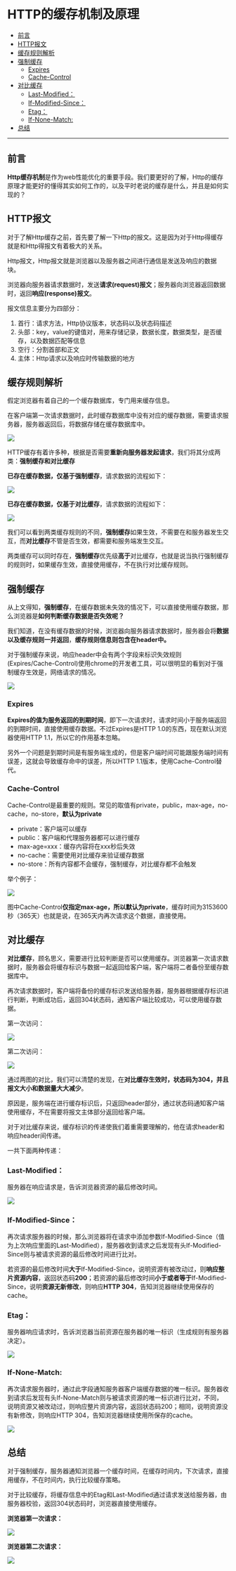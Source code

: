 # HTTP的缓存机制及原理

- [前言](#前言)
- [HTTP报文](#http报文)
- [缓存规则解析](#缓存规则解析)
- [强制缓存](#强制缓存)
    - [Expires](#expires)
    - [Cache-Control](#cache-control)
- [对比缓存](#对比缓存)
    - [Last-Modified：](#last-modified)
    - [If-Modified-Since：](#if-modified-since)
    - [Etag：](#etag)
    - [If-None-Match:](#if-none-match)
- [总结](#总结)

--------------

## 前言

**Http缓存机制**是作为web性能优化的重要手段。我们要更好的了解，Http的缓存原理才能更好的懂得其实如何工作的，以及平时老说的缓存是什么，并且是如何实现的？

## HTTP报文

对于了解Http缓存之前，首先要了解一下Http的报文。这是因为对于Http得缓存就是和Http得报文有着极大的关系。

Http报文，Http报文就是浏览器以及服务器之间进行通信是发送及响应的数据块。

浏览器向服务器请求数据时，发送**请求(request)报文**；服务器向浏览器返回数据时，返回**响应(response)报文**。

报文信息主要分为四部分：

1. 首行：请求方法，Http协议版本，状态码以及状态码描述
2. 头部：key，value的键值对，用来存储记录，数据长度，数据类型，是否缓存，以及数据匹配等信息
3. 空行：分割首部和正文
4. 主体：Http请求以及响应时传输数据的地方

## 缓存规则解析

假定浏览器有着自己的一个缓存数据库，专门用来缓存信息。

在客户端第一次请求数据时，此时缓存数据库中没有对应的缓存数据，需要请求服务器，服务器返回后，将数据存储在缓存数据库中。

![](https://ykitty.oss-cn-beijing.aliyuncs.com/photo/http%E7%AC%AC%E4%B8%80%E6%AC%A1%E8%AF%B7%E6%B1%82%E6%95%B0%E6%8D%AE.jpg)

HTTP缓存有着许多种，根据是否需要**重新向服务器发起请求**，我们将其分成两类：**强制缓存和对比缓存**

**已存在缓存数据，仅基于强制缓存**，请求数据的流程如下：

![](https://ykitty.oss-cn-beijing.aliyuncs.com/photo/%E5%BC%BA%E5%88%B6%E7%BC%93%E5%AD%98.jpg)

**已存在缓存数据，仅基于对比缓存**，请求数据的流程如下：

![](https://ykitty.oss-cn-beijing.aliyuncs.com/photo/%E5%AF%B9%E6%AF%94%E7%BC%93%E5%AD%98.jpg)

我们可以看到两类缓存规则的不同，**强制缓存**如果生效，不需要在和服务器发生交互，而**对比缓存**不管是否生效，都需要和服务端发生交互。

两类缓存可以同时存在，**强制缓存**优先级**高于**对比缓存，也就是说当执行强制缓存的规则时，如果缓存生效，直接使用缓存，不在执行对比缓存规则。

## 强制缓存

从上文得知，**强制缓存**，在缓存数据未失效的情况下，可以直接使用缓存数据，那么浏览器是**如何判断缓存数据是否失效呢？**

我们知道，在没有缓存数据的时候，浏览器向服务器请求数据时，服务器会将**数据以及缓存规则一并返回**，**缓存规则信息则包含在header中。**

对于强制缓存来说，响应header中会有两个字段来标识失效规则(Expires/Cache-Control)使用chrome的开发者工具，可以很明显的看到对于强制缓存生效是，网络请求的情况。

![](https://ykitty.oss-cn-beijing.aliyuncs.com/photo/%E7%BD%91%E7%BB%9C%E8%AF%B7%E6%B1%82%E6%83%85%E5%86%B5.jpg)

### Expires

**Expires的值为服务返回的到期时间**，即下一次请求时，请求时间小于服务端返回的到期时间，直接使用缓存数据。不过Expires是HTTP 1.0的东西，现在默认浏览器使用HTTP 1.1，所以它的作用基本忽略。

另外一个问题是到期时间是有服务端生成的，但是客户端时间可能跟服务端时间有误差，这就会导致缓存命中的误差，所以HTTP 1.1版本，使用Cache-Control替代。

### Cache-Control

Cache-Control是最重要的规则。常见的取值有private，public，max-age，no-cache，no-store，**默认为private**

- private：客户端可以缓存
- public：客户端和代理服务器都可以进行缓存
- max-age=xxx：缓存内容将在xxx秒后失效
- no-cache：需要使用对比缓存来验证缓存数据
- no-store：所有内容都不会缓存，强制缓存，对比缓存都不会触发

举个例子：

![](https://ykitty.oss-cn-beijing.aliyuncs.com/photo/%E5%BC%BA%E5%88%B6%E7%BC%93%E5%AD%98%E4%BE%8B%E5%AD%90.jpg)

图中Cache-Control**仅指定max-age，所以默认为private**，缓存时间为3153600秒（365天）也就是说，在365天内再次请求这个数据，直接使用。

## 对比缓存

**对比缓存**，顾名思义，需要进行比较判断是否可以使用缓存。浏览器第一次请求数据时，服务器会将缓存标识与数据一起返回给客户端，客户端将二者备份至缓存数据库中。

再次请求数据时，客户端将备份的缓存标识发送给服务器，服务器根据缓存标识进行判断，判断成功后，返回304状态码，通知客户端比较成功，可以使用缓存数据。

第一次访问：

![](https://ykitty.oss-cn-beijing.aliyuncs.com/photo/%E7%AC%AC%E4%B8%80%E6%AC%A1%E8%AE%BF%E9%97%AE.jpg)

第二次访问：

![](https://ykitty.oss-cn-beijing.aliyuncs.com/photo/%E7%AC%AC%E4%BA%8C%E6%AC%A1%E8%AE%BF%E9%97%AE.jpg)

通过两图的对比，我们可以清楚的发现，在**对比缓存生效时，状态码为304，并且报文大小和数据量大大减少**。

原因是，服务端在进行缓存标识后，只返回header部分，通过状态码通知客户端使用缓存，不在需要将报文主体部分返回给客户端。

对于对比缓存来说，缓存标识的传递使我们着重需要理解的，他在请求header和响应header间传递。

一共下面两种传递：

### Last-Modified：

服务器在响应请求是，告诉浏览器资源的最后修改时间。

![](https://ykitty.oss-cn-beijing.aliyuncs.com/photo/Last-Modified.jpg)

### If-Modified-Since：

再次请求服务器的时候，那么浏览器将在请求中添加参数If-Modified-Since（值为上次响应里面的Last-Modified），服务器收到请求之后发现有头If-Modified-Since则与被请求资源的最后修改时间进行比对。

若资源的最后修改时间**大于**If-Modified-Since，说明资源有被改动过，则**响应整片资源内容**，返回状态码**200**；若资源的最后修改时间**小于或者等于**If-Modified-Since，说明**资源无新修改**，则响应**HTTP 304**，告知浏览器继续使用保存的cache。

### Etag：

服务器响应请求时，告诉浏览器当前资源在服务器的唯一标识（生成规则有服务器决定）。

![](https://ykitty.oss-cn-beijing.aliyuncs.com/photo/Etag.jpg)

### If-None-Match:

再次请求服务器时，通过此字段通知服务器客户端缓存数据的唯一标识。服务器收到请求后发现有头If-None-Match则与被请求资源的唯一标识进行比对，不同，说明资源又被改动过，则响应整片资源内容，返回状态码200；相同，说明资源没有新修改，则响应HTTP 304，告知浏览器继续使用所保存的cache。

![](https://ykitty.oss-cn-beijing.aliyuncs.com/photo/If-None_Match.jpg)

## 总结

对于强制缓存，服务器通知浏览器一个缓存时间，在缓存时间内，下次请求，直接用缓存，不在时间内，执行比较缓存策略。

对于比较缓存，将缓存信息中的Etag和Last-Modified通过请求发送给服务器，由服务器校验，返回304状态码时，浏览器直接使用缓存。

**浏览器第一次请求：**

![](https://ykitty.oss-cn-beijing.aliyuncs.com/photo/%E7%AC%AC%E4%B8%80%E6%AC%A1%E8%AF%B7%E6%B1%82.jpg)

**浏览器第二次请求：**

![](https://ykitty.oss-cn-beijing.aliyuncs.com/photo/%E7%AC%AC%E4%BA%8C%E6%AC%A1%E8%AF%B7%E6%B1%82.jpg)





